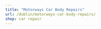 ```yaml
---
title: "Motorways Car Body Repairs"
url: /dublin/motorways-car-body-repairs/
shop: car repair
---
```

